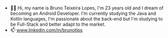 - ✌🏾 Hi, my name is Bruno Teixeira Lopes, I'm 23 years old and I dream of becoming an Android Developer. I'm currently studying the Java and Kotlin languages, I'm passionate about the back-end but I'm studying to be Full-Stack and better adapt to the market.
- 📫 www.linkedin.com/in/brunotlps



